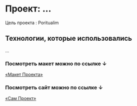 # Проект: ...

Цель проекта : Poritualim 

## Технологии, которые использовались

...

### Посмотреть макет можно по ссылке ↓

[«Макет Проекта»](https://www.figma.com/file/cGiStCX61OSwYlqHgCUA6d/Hello-World?node-id=0%3A1)


### Посмотреть сайт можно по ссылке ↓

[«Сам Проект»](https://alexparanoir.github.io/start-kit/)
